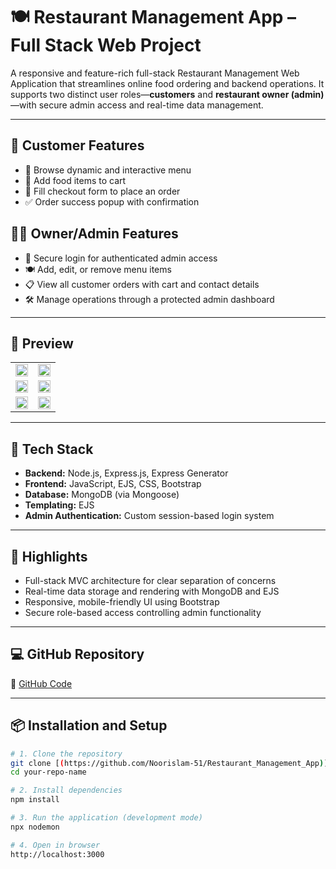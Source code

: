# 🍽️ Restaurant Management App – Full Stack Web Project

A responsive and feature-rich full-stack Restaurant Management Web Application that streamlines online food ordering and backend operations. It supports two distinct user roles—**customers** and **restaurant owner (admin)**—with secure admin access and real-time data management.

---

## 👥 Customer Features
- 📖 Browse dynamic and interactive menu
- 🛒 Add food items to cart
- 🧾 Fill checkout form to place an order
- ✅ Order success popup with confirmation

## 👨‍💼 Owner/Admin Features
- 🔐 Secure login for authenticated admin access
- 🍽️ Add, edit, or remove menu items
- 📋 View all customer orders with cart and contact details
- 🛠️ Manage operations through a protected admin dashboard

---

## 🧰 Preview
<table>
  <tr>
    <td><img src="https://github.com/user-attachments/assets/86be77c9-d21b-4390-ad8f-266648299f4a" width="100%"></td>
    <td><img src="https://github.com/user-attachments/assets/64f60a68-1d86-4d99-9431-7d73d25e457c" width="100%"></td>
 
  </tr>
    <tr>
      <td><img src="https://github.com/user-attachments/assets/5347099e-bbd6-4d84-bec6-3302bbec07d2" width="100%"></td>
      <td><img src="https://github.com/user-attachments/assets/0ff71c4d-4932-4e9d-af13-2d781700abe5" width="100%"></td>
  </tr>
  <tr>
     <td><img src="https://github.com/user-attachments/assets/1750b619-55b1-4ec8-bc59-2ecf02717305" width="100%"></td>
     <td><img src="https://github.com/user-attachments/assets/b2f73a79-342e-4729-a144-3e7b810b0b64" width="100%"></td>
  </tr>
</table>

---

## 🧰 Tech Stack
- **Backend:** Node.js, Express.js, Express Generator
- **Frontend:** JavaScript, EJS, CSS, Bootstrap
- **Database:** MongoDB (via Mongoose)
- **Templating:** EJS
- **Admin Authentication:** Custom session-based login system

---

## 🌟 Highlights
- Full-stack MVC architecture for clear separation of concerns
- Real-time data storage and rendering with MongoDB and EJS
- Responsive, mobile-friendly UI using Bootstrap
- Secure role-based access controlling admin functionality

---



## 💻 GitHub Repository
🔗 [GitHub Code](https://github.com/your-username/restaurant-management-app)

---

## 📦 Installation and Setup

```bash
# 1. Clone the repository
git clone [(https://github.com/Noorislam-51/Restaurant_Management_App)](https://github.com/Noorislam-51/Restaurant_Management_App.git)
cd your-repo-name

# 2. Install dependencies
npm install

# 3. Run the application (development mode)
npx nodemon

# 4. Open in browser
http://localhost:3000



